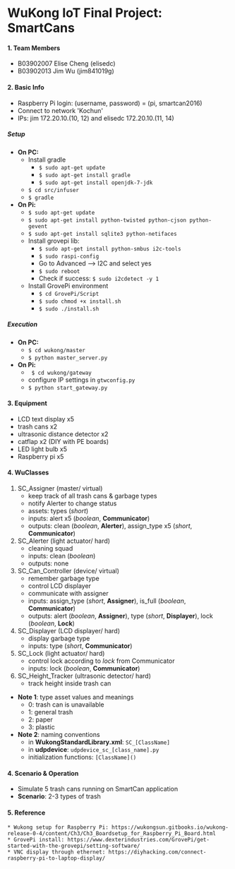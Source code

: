 # WuKong IoT Final Project: SmartCans

#### 1. Team Members
* B03902007 Elise Cheng (elisedc)
* B03902013 Jim Wu (jim841019g)

#### 2. Basic Info
* Raspberry Pi login: (username, password) = (pi, smartcan2016)
* Connect to network 'Kochun'
* IPs: jim 172.20.10.(10, 12) and elisedc 172.20.10.(11, 14)

##### Setup
* **On PC:**
    * Install gradle
        * ` $ sudo apt-get update `
        * ` $ sudo apt-get install gradle `
        * ` $ sudo apt-get install openjdk-7-jdk `
    * ` $ cd src/infuser `
    * ` $ gradle `
* **On Pi:**
    * ` $ sudo apt-get update  `
    * ` $ sudo apt-get install python-twisted python-cjson python-gevent  `
    * ` $ sudo apt-get install sqlite3 python-netifaces `
    * Install grovepi lib:
        * ` $ sudo apt-get install python-smbus i2c-tools `
        * ` $ sudo raspi-config `
        * Go to Advanced --> I2C and select yes
        * ` $ sudo reboot `
        * Check if success: ` $ sudo i2cdetect -y 1 `
    * Install GrovePi environment
        * ` $ cd GrovePi/Script `
        * ` $ sudo chmod +x install.sh `
        * ` $ sudo ./install.sh `

##### Execution
* **On PC:**
    * ` $ cd wukong/master `
    * ` $ python master_server.py `
* **On Pi:**
    * ` $ cd wukong/gateway`
    * configure IP settings in `gtwconfig.py`
    * ` $ python start_gateway.py `

#### 3. Equipment
* LCD text display x5
* trash cans x2
* ultrasonic distance detector x2
* catflap x2 (DIY with PE boards)
* LED light bulb x5
* Raspberry pi x5

#### 4. WuClasses
1. SC_Assigner (master/ virtual)
    * keep track of all trash cans & garbage types
    * notify Alerter to change status
    * assets: types (*short*)
    * inputs: alert x5 (*boolean*, **Communicator**)
    * outputs: clean (*boolean*, **Alerter**), assign_type x5 (*short*, **Communicator**)
2. SC_Alerter (light actuator/ hard)
    * cleaning squad
    * inputs: clean (*boolean*)
    * outputs: none
3. SC_Can_Controller (device/ virtual)
    * remember garbage type
    * control LCD displayer
    * communicate with assigner
    * inputs:  assign_type (*short*, **Assigner**), is_full (*boolean*, **Communicator**) 
    * outputs: alert (*boolean*, **Assigner**), type (*short*, **Displayer**), lock (*boolean*, **Lock**)
4. SC_Displayer (LCD displayer/ hard)
    * display garbage type
    * inputs: type (*short*, **Communicator**)
5. SC_Lock (light actuator/ hard)
    * control lock according to *lock* from Communicator
    * inputs: lock (*boolean*, **Communicator**)
6. SC_Height_Tracker (ultrasonic detector/ hard)
    * track height inside trash can

* **Note 1**: type asset values and meanings
    * 0: trash can is unavailable
    * 1: general trash
    * 2: paper
    * 3: plastic
* **Note 2**: naming conventions
	* in **WukongStandardLibrary.xml**: `SC_[ClassName]`
	* in **udpdevice**: `udpdevice_sc_[class_name].py`
	* initialization functions: `[ClassName]()`

#### 4. Scenario & Operation
* Simulate 5 trash cans running on SmartCan application
* **Scenario**: 2-3 types of trash

#### 5. Reference
    * Wukong setup for Raspberry Pi: https://wukongsun.gitbooks.io/wukong-release-0-4/content/Ch3/Ch3_Boardsetup_for_Raspberry_Pi_Board.html
    * GrovePi install: https://www.dexterindustries.com/GrovePi/get-started-with-the-grovepi/setting-software/
    * VNC display through ethernet: https://diyhacking.com/connect-raspberry-pi-to-laptop-display/